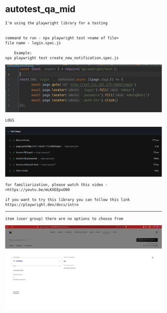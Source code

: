 # autotest_qa_mid
    I'm using the playwright library for a testing


    command to run - npx playwright test <name of file>
    file name - login.spec.js

        Example:
    npx playwright test create_new_notification.spec.js

![img.png](img.png)

    LOGS
![img_1.png](img_1.png)

    for familiarization, please watch this video ->https://youtu.be/mLKXEEpuO00

    if you want to try this library you can follow this link https://playwright.dev/docs/intro


---
    item (user group) there are no options to choose from
![img_2.png](img_2.png)
